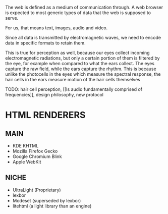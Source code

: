 The web is defined as a medium of communication through. A web browser is expected to most generic types of data that the web is supposed to serve.

For us, that means text, images, audio and video.

Since all data is transmitted by electromagnetic waves, we need to encode data in specific formats to retain them. 

This is true for perception as well, because our eyes collect incoming electromagnetic radiations, but only a certain portion of them is filtered by the eye, for example when compared to what the ears collect. The eyes capture the raw field, while the ears capture the rhythm. This is because unlike the photocells in the eyes which measure the spectral response, the hair cells in the ears measure motion of the hair cells themselves

TODO: hair cell perception, [[Is audio fundamentally comprised of frequencies]], design philosophy, new protocol
# HTML RENDERERS
## MAIN
- KDE KHTML
- Mozilla Firefox Gecko
- Google Chromium Blink
- Apple WebKit
## NICHE
- UltraLight (Proprietary)
- lexbor
- Modeset (superseded by lexbor)
- litehtml (a light library than an engine)
